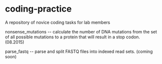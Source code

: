# coding-practice
A repository of novice coding tasks for lab members

nonsense_mutations -- calculate the number of DNA mutations from the set of all
	possible mutations to a protein that will result in a stop codon. (08.2015)

parse_fastq -- parse and split FASTQ files into indexed read sets. (coming 
	soon)
